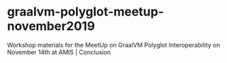 # graalvm-polyglot-meetup-november2019
Workshop materials for the MeetUp on GraalVM Polyglot Interoperability on November 14th at AMIS | Conclusion
